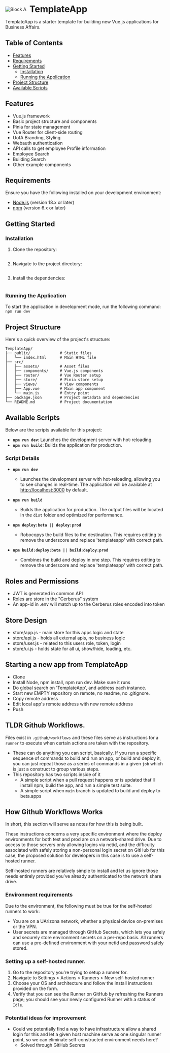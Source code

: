 <div style="display: flex; align-items: center;">
  <img src="https://apps.ufs.arizona.edu/buildingmanager/assets/BlockA_w_line-290716d5.png" alt="Block A" style="margin-right: 10px;"/>
  <h1 style="margin: 0;">TemplateApp</h1>
</div>

TemplateApp is a starter template for building new Vue.js applications for Business Affairs.

## Table of Contents

- [Features](#features)
- [Requirements](#requirements)
- [Getting Started](#getting-started)
  - [Installation](#installation)
  - [Running the Application](#running-the-application)
- [Project Structure](#project-structure)
- [Available Scripts](#available-scripts)


## Features

- Vue.js framework
- Basic project structure and components
- Pinia for state management
- Vue Router for client-side routing
- UofA Branding, Styling
- Webauth authentication
- API calls to get employee Profile information
- Employee Search
- Building Search
- Other example components

## Requirements

Ensure you have the following installed on your development environment:

- [Node.js](https://nodejs.org/) (version 18.x or later)
- [npm](https://www.npmjs.com/) (version 6.x or later)

## Getting Started

### Installation

1. Clone the repository:

    ```git clone https://KyloDren74@bitbucket.org/kylo_dren/templateapp.git
    ```

2. Navigate to the project directory:

    ```cd TemplateApp
    ```

3. Install the dependencies:

    ```npm install
    ```

### Running the Application

To start the application in development mode, run the following command:
```npm run dev```

## Project Structure

Here's a quick overview of the project's structure:

```plaintext
TemplateApp/
├── public/             # Static files
│   └── index.html      # Main HTML file
├── src/
│   ├── assets/         # Asset files
│   ├── components/     # Vue.js components
│   ├── router/         # Vue Router setup
│   ├── store/          # Pinia store setup
│   ├── views/          # View components
│   ├── App.vue         # Main app component
│   └── main.js         # Entry point
├── package.json        # Project metadata and dependencies
└── README.md           # Project documentation
```

## Available Scripts

Below are the scripts available for this project:

- **`npm run dev`**: Launches the development server with hot-reloading.
- **`npm run build`**: Builds the application for production.

### Script Details

- **`npm run dev`**
    - Launches the development server with hot-reloading, allowing you to see changes in real-time. The application will be available at [http://localhost:3000](http://localhost:3000) by default.

- **`npm run build`**
    - Builds the application for production. The output files will be located in the `dist` folder and optimized for performance.

- **`npm deploy:beta || deploy:prod`**
    - Robocopys the build files to the destination.  This requires editing to remove the underscore and replace 'templateapp' with correct path.
 
- **`npm build:deploy:beta || build:deploy:prod`**
    - Combines the build and deploy in one step.  This requires editing to remove the underscore and replace 'templateapp' with correct path.
     
## Roles and Permissions
- JWT is generated in common API
- Roles are store in the "Cerberus" system
- An app-id in .env will match up to the Cerberus roles encoded into token

## Store Design
- store/app.js  - main store for this apps logic and state
- store/api.js  - holds all external apis, no business logic
- store/user.js - related to this users role, token, login
- store/ui.js   - holds state for all ui, show/hide, loading, etc.

## Starting a new app from TemplateApp

- Clone
- Install Node, npm install, npm run dev.  Make sure it runs
- Do global search on 'TemplateApp', and address each instance.
- Start new EMPTY repository on remote, no readme, no .gitignore.
- Copy remote address
- Edit local app's remote address with new remote address
- Push

## TLDR Github Workflows.

Files exist in `.github/workflows` and these files serve as instructions for a `runner` to execute when certain actions are taken with the repository.

* These can do anything you can script, basically. If you run a specific sequence of commands to build and run an app, or build and deploy it, you can just repeat those as a series of commands in a given `job` which is just a construct to group various steps.
* This repository has two scripts inside of it
  * A simple script when a pull request happens or is updated that'll install npm, build the app, and run a simple test suite.
  * A simple script when `main` branch is updated to build and deploy to beta.apps

## How Github Workflows Works

In short, this section will serve as notes for how this is being built.

These instructions concerns a very specific environment where the deploy environments for both test and prod are on a network-shared drive. Due to access to those servers only allowing logins via netid, and the difficulty associated with safely storing a non-personal login secret on GitHub for this case, the proposed solution for developers in this case is to use a self-hosted runner.

Self-hosted runners are relatively simple to install and let us ignore those needs entirely provided you've already authenticated to the network share drive.

### Environment requirements

Due to the environment, the following must be true for the self-hosted runners to work:

* You are on a UArizona network, whether a physical device on-premises or the VPN. 
* User secrets are managed through GitHub Secrets, which lets you safely and securely store environment secrets on a per-repo basis. All runners can use a pre-defined environment with your netid and password safely stored.

### Setting up a self-hosted runner.

1. Go to the repository you're trying to setup a runner for.
2. Navigate to Settings > Actions > Runners > New self-hosted runner
3. Choose your OS and architecture and follow the install instructions provided on the form.
4. Verify that you can see the Runner on GitHub by refreshing the Runners page; you should see your newly configured Runner with a status of `Idle`.

### Potential ideas for improvement

* Could we potentially find a way to have infrastructure allow a shared login for this and let a given host machine serve as one singular runner point, so we can eliminate self-constructed environment needs here?
  * Solved through GitHub Secrets
